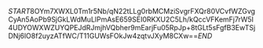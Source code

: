 $START$8OYm7XWXL0Tm1r5Nb/qN22tLLg0rbMCMziSvgrFXQr80VCvfWZGvgCyAn5AoPb9SjGkLWdMuLlPmAsE659SEI0RKXU2C5Lh/kQccVFKemFj7rW5I4UDYOWXWZUYQPEJdRJmjhVQbher9mEarjFu05RpJp+8tGLt5sFgfB3EwTSjDNj6lO8f2uyzATfWC/T11GUWsFOkJw4zqtvJXyM8CXw==$END$